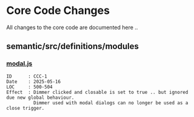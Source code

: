 
# Core Code Changes

All changes to the core code are documented here ..

## semantic/src/definitions/modules

### [modal.js](semantic/src/definitions/modules/modal.js)

    ID      : CCC-1
    Date    : 2025-05-16  
    LOC     : 500-504  
    Effect  : Dimmer clicked and closable is set to true .. but ignored due new global behaviour.
              Dimmer used with modal dialogs can no longer be used as a close trigger.
